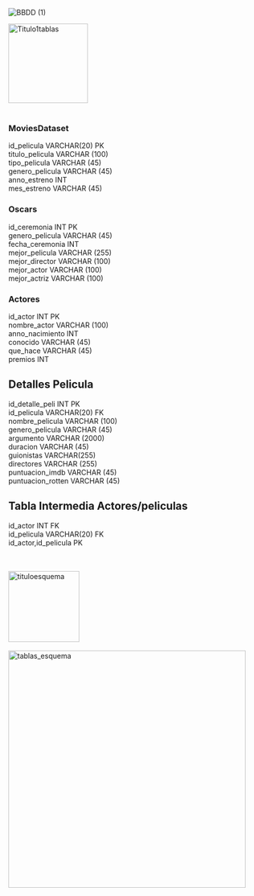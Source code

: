
![BBDD (1)](https://github.com/fernandaMarti/Proyecto-da-promo-H-modulo-2-team1-cine_freaks/assets/99440874/e306731c-ed44-4e7b-8592-93a6639e89f1)


<img width="158" alt="Titulo1tablas" src="https://github.com/fernandaMarti/Proyecto-da-promo-H-modulo-2-team1-cine_freaks/assets/99440874/ce910868-b8d8-473b-9edb-6ecaf1b0331f"></br>
</br>

### MoviesDataset

  id_pelicula VARCHAR(20) PK </br>
  titulo_pelicula VARCHAR (100) </br>
  tipo_pelicula VARCHAR (45) </br>
  genero_pelicula VARCHAR (45) </br>
  anno_estreno INT </br>
  mes_estreno VARCHAR (45) </br>

### Oscars

  id_ceremonia INT PK </br>
  genero_pelicula VARCHAR (45) </br>
  fecha_ceremonia INT </br>
  mejor_pelicula VARCHAR (255) </br>
  mejor_director VARCHAR (100) </br>
  mejor_actor VARCHAR (100) </br>
  mejor_actriz VARCHAR (100) </br>

### Actores

  id_actor INT PK </br>
  nombre_actor VARCHAR (100) </br>
  anno_nacimiento INT </br>
  conocido VARCHAR (45) </br>
  que_hace VARCHAR (45) </br>
  premios INT </br>

## Detalles Pelicula

  id_detalle_peli INT PK </br>
  id_pelicula VARCHAR(20) FK </br>
  nombre_pelicula VARCHAR (100) </br>
  genero_pelicula VARCHAR (45) </br>
  argumento VARCHAR (2000) </br>
  duracion VARCHAR (45) </br>
  guionistas VARCHAR(255) </br>
  directores VARCHAR (255) </br>
  puntuacion_imdb VARCHAR (45) </br>
  puntuacion_rotten VARCHAR (45) </br>

## Tabla Intermedia Actores/peliculas

id_actor INT FK </br>
id_pelicula VARCHAR(20) FK </br>
id_actor,id_pelicula PK </br>


</br>
</br>
<img width="141" alt="tituloesquema" src="https://github.com/fernandaMarti/Proyecto-da-promo-H-modulo-2-team1-cine_freaks/assets/99440874/62805399-ecaf-4d19-a50f-7bbb4c8814b9">
</br>
</br>


<img width="472" alt="tablas_esquema" src="https://github.com/fernandaMarti/Proyecto-da-promo-H-modulo-2-team1-cine_freaks/assets/99440874/c7f9d47f-2e51-4209-8059-e222d3ccca5f">




